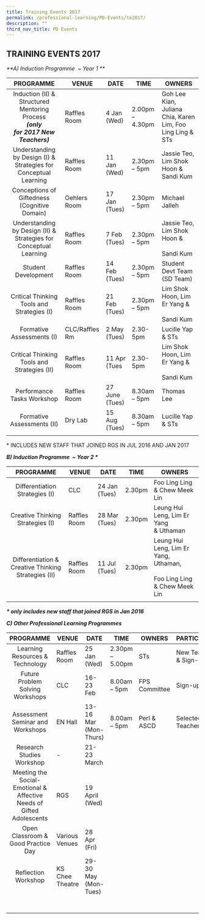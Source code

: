 ```yaml
---
title: Training Events 2017
permalink: /professional-learning/PD-Events/te2017/
description: ""
third_nav_title: PD Events
---
```

## TRAINING EVENTS 2017

_**A) Induction Programme  ~ Year 1 \**_

|**PROGRAMME**   | **VENUE**  | **DATE**  |**TIME**   | **OWNERS**  |
|:-:|---|---|---|---|
| Induction (II) & Structured Mentoring Process<br>**_(only for_** **_2017_** **_New Teachers)_**  | Raffles Room  | 4 Jan (Wed)  | 2.00pm – 4.30pm  | Goh Lee Kian, Juliana Chia, Karen Lim, Foo Ling Ling & STs  |
| Understanding by Design (I) & Strategies for Conceptual Learning  | Raffles Room  | 11 Jan (Wed)  | 2.30pm – 5pm  | Jassie Teo, Lim Shok Hoon & Sandi Kum  |
| Conceptions of Giftedness (Cognitive Domain)  | Oehlers Room  | 17 Jan (Tues)  |  2.30pm – 5pm | Michael Jalleh  |
| Understanding by Design (II) & Strategies for Conceptual Learning  | Raffles Room  | 7 Feb (Tues)  | 2.30pm – 5pm  | Jassie Teo, Lim Shok Hoon &<br><br>Sandi Kum  |
| Student Development  | Raffles Room  | 14 Feb (Tues)  | 2.30pm – 5pm  | Student Devt Team (SD Team)  |
| Critical Thinking Tools and Strategies (I)  | Raffles Room  | 21 Feb (Tues)  | 2.30pm – 5pm  | Lim Shok Hoon, Lim Er Yang &<br><br>Sandi Kum  |
| Formative Assessments (I)  | CLC/Raffles Rm  | 2 May (Tues)  |2.30-5pm   | Lucille Yap & STs  |
| Critical Thinking Tools and Strategies (II)  | Raffles Room  | 11 Apr (Tues  | 2.30-5pm  | Lim Shok Hoon, Lim Er Yang &<br><br>Sandi Kum  |
| Performance Tasks Workshop  | Raffles Room  | 27 June (Tues)  | 8.30am – 5pm  | Thomas Lee  |
| Formative Assessments (II)  | Dry Lab  | 15 Aug (Tues)  |  8.30am – 5pm |Lucille Yap & STs   |
|   |   |   |   |   |

\* INCLUDES NEW STAFF THAT JOINED RGS IN JUL 2016 AND JAN 2017

_**B) Induction Programme  ~ Year 2 \***_

|**PROGRAMME**   | **VENUE**  | **DATE**  |**TIME**   | **OWNERS**  |
|:-:|---|---|---|---|
| Differentiation Strategies (I)  | CLC  | 24 Jan (Tues)  | 2.30pm  | Foo Ling Ling & Chew Meek Lin  |
| Creative Thinking Strategies (I)  |  Raffles Room | 28 Mar (Tues)  | 2.30pm  | Leung Hui Leng, Lim Er Yang & Uthaman  |
| Differentiation & Creative Thinking Strategies (II)  | Raffles Room  | 11 Jul (Tues)  | 2.30pm  | Leung Hui Leng, Lim Er Yang, Uthaman,<br><br>Foo Ling Ling & Chew Meek Lin  |
|   |   |   |   |   |

_**\* only includes new staff that joined RGS in Jan 2016**_

**_C) Other Professional Learning Programmes_**

|**PROGRAMME**   | **VENUE**  |**DATE**   | **TIME**  | **OWNERS**  | **PARTICIPANTS**  |
|:-:|---|---|---|---|---|
| Learning Resources & Technology  | Raffles Room  | 25 Jan (Wed)  | 2.30pm – 5.00pm  | STs  | New Teachers & Sign-up  |
| Future Problem Solving Workshops  | CLC  | 16-23 Feb  | 8.00am – 5pm  | FPS Committee  | Sign-up  |
| Assessment Seminar and Workshops  | EN Hall  | 13-16 Mar (Mon-Thurs)  | 8.00am – 5pm  | Perl & ASCD  | Selected Teachers  |
| Research Studies Workshop  | -  | 21-23 March  |   |   |   |
| Meeting the Social-Emotional & Affective Needs of Gifted Adolescents  | RGS  | 19 April (Wed)  |   |   |   |
| Open Classroom & Good Practice Day  | Various Venues  | 28 Apr (Fri)  |   |   |   |
| Reflection Workshop  |  KS Chee Theatre | 29-30 May  (Mon-Tues)  |   |   |   |
|   |   |   |   |   |   |
|   |   |   |   |   |   |
|   |   |   |   |   |   |
|   |   |   |   |   |   |
|   |   |   |   |   |   |
|   |   |   |   |   |   |
|   |   |   |   |   |   |